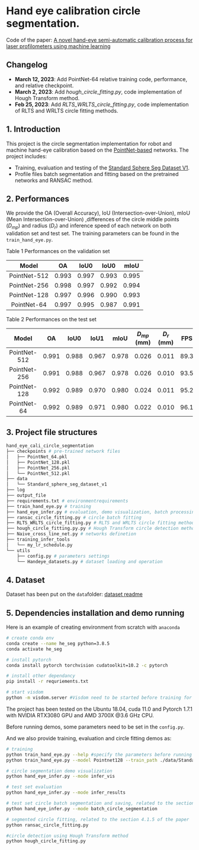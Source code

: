 # Hand eye calibration circle segmentation.

Code of the paper: [A novel hand-eye semi-automatic calibration process for laser profilometers using machine learning](https://www.editorialmanager.com/meas/mainpage.html)



## Changelog

- **March 12, 2023**: Add PointNet-64 relative training code, performance, and relative checkpoint.
- **March 2, 2023**: Add *hough_circle_fitting.py*, code implementation of Hough Transform method.
- **Feb 25, 2023**: Add *RLTS_WRLTS_circle_fitting.py*, code implementation of RLTS and WRLTS circle fitting methods.



## 1. Introduction

This project is the circle segmentation implementation for robot and machine hand-eye calibration based on the [PointNet-based](https://github.com/charlesq34/pointnet) networks. The project includes:

- Training, evaluation and testing of the [Standard Sphere Seg Dataset V1](./data).
- Profile files batch segmentation and fitting based on the pretrained networks and RANSAC method.



## 2. Performances

We provide the OA (Overall Accuracy), IoU (Intersection-over-Union), mIoU (Mean Intersection-over-Union) ,differences of the circle middle points ($D_{mp}$) and radius ($D_{r}$) and inference speed of each network on both validation set and test set. The training parameters can be found in the ```train_hand_eye.py```.

Table 1 Performances on the validation set

|  **Model**   |  OA   | IoU0  | IoU0  | mIoU  |
| :----------: | :---: | :---: | :---: | :---: |
| PointNet-512 | 0.993 | 0.997 | 0.993 | 0.995 |
| PointNet-256 | 0.998 | 0.997 | 0.992 | 0.994 |
| PointNet-128 | 0.997 | 0.996 | 0.990 | 0.993 |
| PointNet-64  | 0.997 | 0.995 | 0.987 | 0.991 |

Table 2 Performances on the test set

|  **Model**   |  OA   | IoU0  | IoU1  | mIoU  | $D_{mp}$ (mm) | $D_{r}$ (mm) | FPS  |
| :----------: | :---: | :---: | :---: | :---: | :---------------------: | :--------------------: | ---- |
| PointNet-512 | 0.991 | 0.988 | 0.967 | 0.978 |          0.026          |         0.011          | 89.3 |
| PointNet-256 | 0.991 | 0.988 | 0.967 | 0.978 |          0.026          |         0.010          | 93.5 |
| PointNet-128 | 0.992 | 0.989 | 0.970 | 0.980 |          0.024          |         0.011          | 95.2 |
| PointNet-64 | 0.992 | 0.989 | 0.971 | 0.980 | 0.022 | 0.010 | 96.1 |



## 3. Project file structures

```bash
hand_eye_cali_circle_segmentation
├── checkpoints # pre-trained network files
│   ├── PointNet_64.pkl 
│   ├── PointNet_128.pkl 
│   ├── PointNet_256.pkl
│   └── PointNet_512.pkl
├── data
│   └── Standard_sphere_seg_dataset_v1
├── log
├── output_file
├── requirements.txt # environmentrequirements
├── train_hand_eye.py # training
├── hand_eye_infer.py # evaluation, demo visualization, batch processing
├── ransac_circle_fitting.py # circle batch fitting
├── RLTS_WRLTS_circle_fitting.py # RLTS and WRLTS circle fitting method 
├── hough_circle_fitting.py.py # Hough Transform circle detection method
├── Naive_cross_line_net.py # networks definetion
├── training_infer_tools
│   └── my_lr_schedule.py
└── utils
    ├── config.py # parameters settings
    └── Handeye_datasets.py # dataset loading and operation 
```



## 4. Dataset

Dataset has been put on the `data`folder: [dataset readme](./data/Standard_sphere_seg_dataset_v1/README.md)



## 5. Dependencies installation and demo running

Here is an example of creating environment from scratch with `anaconda`

```sh
# create conda env
conda create --name he_seg python=3.8.5
conda activate he_seg

# install pytorch
conda install pytorch torchvision cudatoolkit=10.2 -c pytorch

# install other dependancy
pip install -r requriements.txt

# start visdom
python -m visdom.server #Visdom need to be started before training for metrics visualization

```

The project has been tested on the Ubuntu 18.04, cuda 11.0 and Pytorch 1.7.1 with NVIDIA RTX3080 GPU and AMD 3700X @3.6 GHz CPU.

Before running demos, some parameters need to be set in the `config.py`.

And we also provide training, evaluation and circle fitting demos as:

```bash
# training
python train_hand_eye.py --help #specify the parameters before running
python train_hand_eye.py --model Pointnet128 --train_path ./data/Standard_sphere_seg_dataset_v1/train_file.txt #performing training code

# circle segmentation demo visualization 
python hand_eye_infer.py --mode infer_vis

# test set evaluation
python hand_eye_infer.py --mode infer_results

# test set circle batch segmentation and saving, related to the section 4.1.5 of the paper
python hand_eye_infer.py --mode batch_circle_segmentation

# segmented circle fitting, related to the section 4.1.5 of the paper
python ransac_circle_fitting.py

#circle detection using Hough Transform method
python hough_circle_fitting.py

```